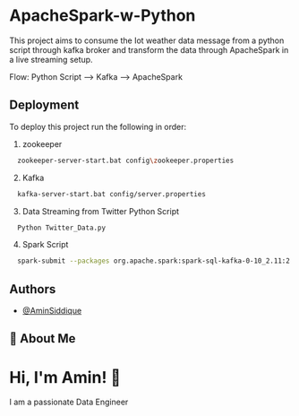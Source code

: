# ApacheSpark-w-Python

This project aims to consume the Iot weather data message from a python script through kafka broker and transform the data through ApacheSpark in a live streaming setup.

Flow:
Python Script --> Kafka --> ApacheSpark




## Deployment

To deploy this project run the following in order:


1. zookeeper
```bash
  zookeeper-server-start.bat config\zookeeper.properties 
```

2. Kafka 
```bash
  kafka-server-start.bat config/server.properties 

```

3. Data Streaming from Twitter Python Script
```bash
  Python Twitter_Data.py
```

4. Spark Script

```bash
  spark-submit --packages org.apache.spark:spark-sql-kafka-0-10_2.11:2.4.7 Twitter_Data.py

```
## Authors

- [@AminSiddique](https://github.com/Amin-Siddique)

## 🚀 About Me
# Hi, I'm Amin! 👋

I am a passionate Data Engineer 

